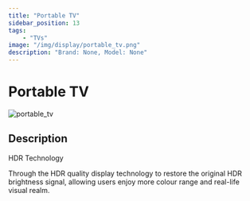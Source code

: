```yaml
---
title: "Portable TV"
sidebar_position: 13
tags:
    - "TVs"
image: "/img/display/portable_tv.png"
description: "Brand: None, Model: None"
---
```

# Portable TV

![portable_tv](/img/display/portable_tv.png)

## Description

HDR Technology

Through the HDR quality display technology to restore the original HDR brightness signal, allowing users enjoy more colour range and real\-life visual realm\.

